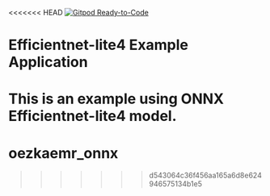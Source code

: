 <<<<<<< HEAD
[![Gitpod Ready-to-Code](https://img.shields.io/badge/Gitpod-Ready--to--Code-blue?logo=gitpod)](https://gitpod.io/from-referrer/) 

# Efficientnet-lite4 Example Application

This is an example using ONNX Efficientnet-lite4 model.
=======
# oezkaemr_onnx
>>>>>>> d543064c36f456aa165a6d8e624946575134b1e5
